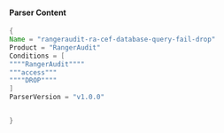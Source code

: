 #### Parser Content
```Java
{
Name = "rangeraudit-ra-cef-database-query-fail-drop"
Product = "RangerAudit"
Conditions = [
""""RangerAudit""""
"""access"""
""""DROP""""
]
ParserVersion = "v1.0.0"


}
```